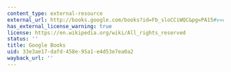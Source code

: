 ```yaml
---
content_type: external-resource
external_url: http://books.google.com/books?id=Fb_sloCCiWQC&pg=PA15#v=onepage
has_external_license_warning: true
license: https://en.wikipedia.org/wiki/All_rights_reserved
status: ''
title: Google Books
uid: 33e3ae17-dafd-458e-95a1-e4d53e7ea0a2
wayback_url: ''
---
```

